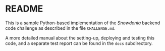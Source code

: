 # README

This is a sample Python-based implementation of the *Snowdonia*
backend code challenge as described in the file ``CHALLENGE.md``.

A more detailed manual about the setting-up, deploying and testing
this code, and a separate test report can be found in the ``docs``
subdirectory.
